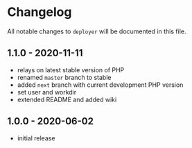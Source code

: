 # Changelog

All notable changes to `deployer` will be documented in this file.

## 1.1.0 - 2020-11-11

- relays on latest stable version of PHP
- renamed `master` branch to stable
- added `next` branch with current development PHP version
- set user and workdir
- extended README and added wiki

## 1.0.0 - 2020-06-02

- initial release
